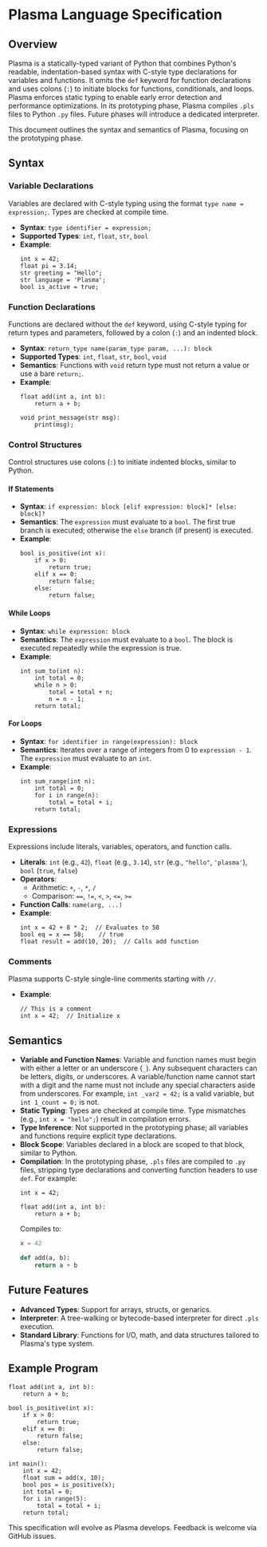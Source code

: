 # Plasma Language Specification

## Overview

Plasma is a statically-typed variant of Python that combines Python's readable, indentation-based syntax with C-style type declarations for variables and functions. It omits the `def` keyword for function declarations and uses colons (`:`) to initiate blocks for functions, conditionals, and loops. Plasma enforces static typing to enable early error detection and performance optimizations. In its prototyping phase, Plasma compiles `.pls` files to Python `.py` files. Future phases will introduce a dedicated interpreter.

This document outlines the syntax and semantics of Plasma, focusing on the prototyping phase.

## Syntax

### Variable Declarations

Variables are declared with C-style typing using the format `type name = expression;`. Types are checked at compile time.

- **Syntax**: `type identifier = expression;`
- **Supported Types**: `int`, `float`, `str`, `bool`
- **Example**:
    ```plasma
    int x = 42;
    float pi = 3.14;
    str greeting = "Hello";
    str language = 'Plasma';
    bool is_active = true;
    ```

### Function Declarations

Functions are declared without the `def` keyword, using C-style typing for return types and parameters, followed by a colon (`:`) and an indented block.

- **Syntax**: `return_type name(param_type param, ...): block`
- **Supported Types**: `int`, `float`, `str`, `bool`, `void`
- **Semantics**: Functions with `void` return type must not return a value or use a bare `return;`.
- **Example**:
    ```plasma
    float add(int a, int b):
        return a + b;
    
    void print_message(str msg):
        print(msg);
    ```

### Control Structures

Control structures use colons (`:`) to initiate indented blocks, similar to Python.

#### If Statements

- **Syntax**: `if expression: block [elif expression: block]* [else: block]?`
- **Semantics**: The `expression` must evaluate to a `bool`. The first true branch is executed; otherwise the `else` branch (if present) is executed.
- **Example**:
    ```plasma
    bool is_positive(int x):
        if x > 0:
            return true;
        elif x == 0:
            return false;
        else:
            return false;
    ```

#### While Loops

- **Syntax**: `while expression: block`
- **Semantics**: The `expression` must evaluate to a `bool`. The block is executed repeatedly while the expression is true.
- **Example**:
    ```plasma
    int sum_to(int n):
        int total = 0;
        while n > 0:
            total = total + n;
            n = n - 1;
        return total;
    ```

#### For Loops

- **Syntax**: `for identifier in range(expression): block`
- **Semantics**: Iterates over a range of integers from 0 to `expression - 1`. The `expression` must evaluate to an `int`.
- **Example**:
    ```plasma
    int sum_range(int n):
        int total = 0;
        for i in range(n):
            total = total + i;
        return total;
    ```

### Expressions

Expressions include literals, variables, operators, and function calls.

- **Literals**: `int` (e.g., `42`), `float` (e.g., `3.14`), `str` (e.g., `"hello"`, `'plasma'`), `bool` (`true`, `false`)
- **Operators**:
  - Arithmetic: `+`, `-`, `*`, `/`
  - Comparison: `==`, `!=`, `<`, `>`, `<=`, `>=`
- **Function Calls**: `name(arg, ...)`
- **Example**:
    ```plasma
    int x = 42 + 8 * 2;  // Evaluates to 58
    bool eq = x == 58;    // true
    float result = add(10, 20);  // Calls add function
    ```

### Comments

Plasma supports C-style single-line comments starting with `//`.

- **Example**:
    ```plasma
    // This is a comment
    int x = 42;  // Initialize x
    ```

## Semantics

- **Variable and Function Names**: Variable and function names must begin with either a letter or an underscore (`_`). Any subsequent characters can be letters, digits, or underscores. A variable/function name cannot start with a digit and the name must not include any special characters aside from underscores. For example, `int _var2 = 42;` is a valid variable, but `int 1_count = 0;` is not.
- **Static Typing**: Types are checked at compile time. Type mismatches (e.g., `int x = "hello";`) result in compilation errors.
- **Type Inference**: Not supported in the prototyping phase; all variables and functions require explicit type declarations.
- **Block Scope**: Variables declared in a block are scoped to that block, similar to Python.
- **Compilation**: In the prototyping phase, `.pls` files are compiled to `.py` files, stripping type declarations and converting function headers to use `def`. For example:
    ```plasma
    int x = 42;

    float add(int a, int b):
        return a + b;
    ```
    Compiles to:
    ```python
    x = 42

    def add(a, b):
        return a + b
    ```

## Future Features

- **Advanced Types**: Support for arrays, structs, or genarics.
- **Interpreter**: A tree-walking or bytecode-based interpreter for direct `.pls` execution.
- **Standard Library**: Functions for I/O, math, and data structures tailored to Plasma's type system.

## Example Program

```plasma
float add(int a, int b):
    return a + b;

bool is_positive(int x):
    if x > 0:
        return true;
    elif x == 0:
        return false;
    else:
        return false;

int main():
    int x = 42;
    float sum = add(x, 10);
    bool pos = is_positive(x);
    int total = 0;
    for i in range(5):
        total = total + i;
    return total;
```

This specification will evolve as Plasma develops. Feedback is welcome via GitHub issues.
